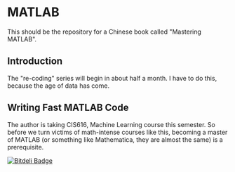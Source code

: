 # MATLAB #
This should be the repository for a Chinese book called "Mastering
MATLAB". 

## Introduction ##
The "re-coding" series will begin in about half a month. I have to do
this, because the age of data has come. 



## Writing Fast MATLAB Code ##
The author is taking CIS616, Machine Learning course this semester. So
before we turn victims of math-intense courses like this, becoming a
master of MATLAB (or something like Mathematica, they are almost the
same) is a prerequisite.

[![Bitdeli Badge](https://d2weczhvl823v0.cloudfront.net/ProfessorX/matlab/trend.png)](https://bitdeli.com/free "Bitdeli Badge")

